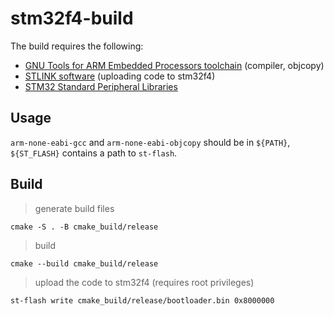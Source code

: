 # stm32f4-build
The build requires the following:
- [GNU Tools for ARM Embedded Processors toolchain](https://launchpad.net/gcc-arm-embedded) (compiler, objcopy)
- [STLINK software](https://github.com/texane/stlink) (uploading code to stm32f4)
- [STM32 Standard Peripheral Libraries](http://www.st.com/content/st_com/en/products/embedded-software/mcus-embedded-software/stm32-embedded-software/stm32-standard-peripheral-libraries/stsw-stm32054.html)


## Usage
`arm-none-eabi-gcc` and `arm-none-eabi-objcopy` should be in `${PATH}`, `${ST_FLASH}` contains a path to `st-flash`.

## Build

> generate build files
```
cmake -S . -B cmake_build/release
```

> build
```
cmake --build cmake_build/release
```
> upload the code to stm32f4 (requires root privileges)
```
st-flash write cmake_build/release/bootloader.bin 0x8000000
```
